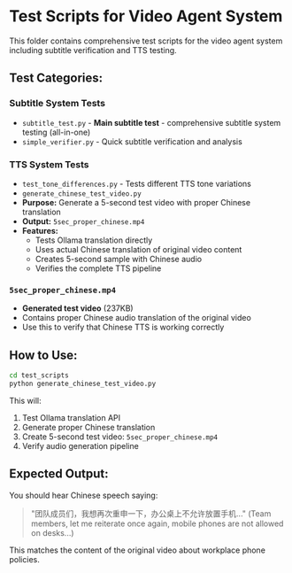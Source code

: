 # Test Scripts for Video Agent System

This folder contains comprehensive test scripts for the video agent system including subtitle verification and TTS testing.

## Test Categories:

### Subtitle System Tests
- `subtitle_test.py` - **Main subtitle test** - comprehensive subtitle system testing (all-in-one)
- `simple_verifier.py` - Quick subtitle verification and analysis

### TTS System Tests  
- `test_tone_differences.py` - Tests different TTS tone variations
- `generate_chinese_test_video.py`
- **Purpose:** Generate a 5-second test video with proper Chinese translation
- **Output:** `5sec_proper_chinese.mp4` 
- **Features:**
  - Tests Ollama translation directly
  - Uses actual Chinese translation of original video content
  - Creates 5-second sample with Chinese audio
  - Verifies the complete TTS pipeline

### `5sec_proper_chinese.mp4`
- **Generated test video** (237KB)
- Contains proper Chinese audio translation of the original video
- Use this to verify that Chinese TTS is working correctly

## How to Use:

```bash
cd test_scripts
python generate_chinese_test_video.py
```

This will:
1. Test Ollama translation API
2. Generate proper Chinese translation
3. Create 5-second test video: `5sec_proper_chinese.mp4`
4. Verify audio generation pipeline

## Expected Output:
You should hear Chinese speech saying:
> "团队成员们，我想再次重申一下，办公桌上不允许放置手机..."
> (Team members, let me reiterate once again, mobile phones are not allowed on desks...)

This matches the content of the original video about workplace phone policies.